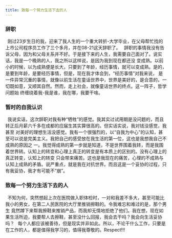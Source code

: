```yaml
---
title: 致每一个努力生活下去的人
---
```


### 辞职

&ensp;刚过23岁生日的我，迎来了我人生的一个重大转折-大学毕业，在父母帮忙找的上市公司程序员工作了三个多月，并在08-21这天辞职了。
&ensp;辞职的事情我没有告诉父母，因为和父母关系并不好。于是接下来的人生，我需要自己面对了。说实话，我是一个晚熟的人，我之所以这样说，是因为我到现在都还没
变成熟。以前小的时候，以为成熟便是长大，只要到了年龄，经历事情，就可以变成熟。是的，是要到年龄，是要经历事情，但是，现在我才体会到，“经历事情”对我来说，
是一件异常沉重的事情，就像以前生活在童话世界中，世界是美好的，是合意的，一切既如意，又顺其自然。然而，走上社会，就像童话世界的终点。这一阵子，哲学问题始
终缠绕着我-我是谁，我在哪，我要干啥。

### 暂时的自我认识

&ensp;我说实话，这次辞职对我有种“牺牲”的感觉。我其实过试用期是没问题的，而且转正后月薪六千多在成都的应届生其实算很高的。但实话实说，我对钱没感觉，我甚至
对美好的理想生活没感觉。我有一个很强烈的，以“自我为中心”的认知，甚至可以说是完美主义。我把自己的感受放在我生活的第一位，这也是我想我自己不成熟的原因之
一。我觉得成熟的第一步就是知道，不是世界围着我转，而是我围着世界转。认知上的转变和心理上真正的转变是有本质上的区别的。没有心理上的真正转变，认知上的转变
只会带来痛苦。这也是我现在的痛苦，心理的不成熟与认知上成熟的矛盾。说严重点，就是我在对抗世界。而且这是一个妥协的过程，只有我妥协，我才有可能不“崩”。

### 致每一个努力生活下去的人

&ensp;不知为何，突然想起上次在医院做入职体检时，一对和我差不多大，甚至可能比我小的男女，在第二人民医院的大厅里推销擦鞋的。令我难忘和难过的是，那个男生
竟然蹲下来帮我擦鞋来推销产品，而我却无情地拒绝了他们。我在想，现在如果生活所迫，我要帮人去擦鞋，甚至没什么回报，我会去干吗？我会向生活妥协吗？
&ensp;每个人都应该被善待，但是现实并非如此。所以，不论干什么工作，只要是在工作的人，都是值得我学习的，值得我尊敬的。Respect!!!
    